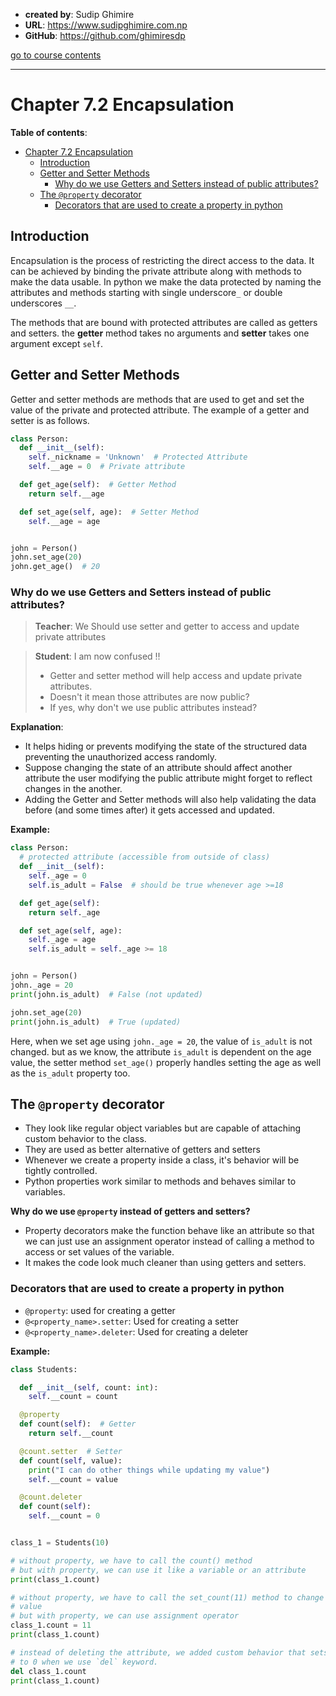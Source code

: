 - **created by**: Sudip Ghimire
- **URL**: https://www.sudipghimire.com.np
- **GitHub**: https://github.com/ghimiresdp

[go to course contents](https://github.com/ghimiresdp/python-level1/)
<hr>

# Chapter 7.2 Encapsulation

**Table of contents**:

- [Chapter 7.2 Encapsulation](#chapter-72-encapsulation)
  - [Introduction](#introduction)
  - [Getter and Setter Methods](#getter-and-setter-methods)
    - [Why do we use Getters and Setters instead of public attributes?](#why-do-we-use-getters-and-setters-instead-of-public-attributes)
  - [The `@property` decorator](#the-property-decorator)
    - [Decorators that are used to create a property in python](#decorators-that-are-used-to-create-a-property-in-python)

## Introduction

Encapsulation is the process of restricting the direct access to the data.
It can be achieved by binding the private attribute along with methods to make
the data usable. In python we make the data protected by naming the attributes
and methods starting with single underscore`_` or double underscores `__`.

The methods that are bound with protected attributes are called as getters and
setters. the **getter** method takes no arguments and **setter** takes one
argument except `self`.

## Getter and Setter Methods

Getter and setter methods are methods that are used to get and set the value of
the private and protected attribute. The example of a getter and setter is as
follows.

```python
class Person:
  def __init__(self):
    self._nickname = 'Unknown'  # Protected Attribute
    self.__age = 0  # Private attribute

  def get_age(self):  # Getter Method
    return self.__age

  def set_age(self, age):  # Setter Method
    self.__age = age


john = Person()
john.set_age(20)
john.get_age()  # 20
```

### Why do we use Getters and Setters instead of public attributes?

> **Teacher**: We Should use setter and getter to access and update private
> attributes

> **Student**: I am now confused !!
> - Getter and setter method will help access and update private attributes.
> - Doesn't it mean those attributes are now public?
> - If yes, why don't we use public attributes instead?

**Explanation**:

- It helps hiding or prevents modifying the state of the structured data
  preventing the unauthorized access randomly.
- Suppose changing the state of an attribute should affect another attribute
  the user modifying the public attribute might forget to reflect changes in
  the another.
- Adding the Getter and Setter methods will also help validating the data before
  (and some times after) it gets accessed and updated.

**Example:**

```python
class Person:
  # protected attribute (accessible from outside of class)
  def __init__(self):
    self._age = 0
    self.is_adult = False  # should be true whenever age >=18

  def get_age(self):
    return self._age

  def set_age(self, age):
    self._age = age
    self.is_adult = self._age >= 18


john = Person()
john._age = 20
print(john.is_adult)  # False (not updated)

john.set_age(20)
print(john.is_adult)  # True (updated)
```

Here, when we set age using `john._age = 20`, the value of `is_adult` is not
changed. but as we know, the attribute `is_adult` is dependent on the age value,
the setter method `set_age()` properly handles setting the age as well as the
`is_adult` property too.

## The `@property` decorator

- They look like regular object variables but are capable of attaching custom behavior to the class.
- They are used as better alternative of getters and setters
- Whenever we create a property inside a class, it's behavior will be tightly
  controlled.
- Python properties work similar to methods and behaves similar to variables.

**Why do we use `@property` instead of getters and setters?**

- Property decorators make the function behave like an attribute so that we can
  just use an assignment operator instead of calling a method to access or set
  values of the variable.
- It makes the code look much cleaner than using getters and setters.

### Decorators that are used to create a property in python

- `@property`: used for creating a getter
- `@<property_name>.setter`: Used for creating a setter
- `@<property_name>.deleter`: Used for creating a deleter

**Example:**

```python
class Students:

  def __init__(self, count: int):
    self.__count = count

  @property
  def count(self):  # Getter
    return self.__count

  @count.setter  # Setter
  def count(self, value):
    print("I can do other things while updating my value")
    self.__count = value

  @count.deleter
  def count(self):
    self.__count = 0


class_1 = Students(10)

# without property, we have to call the count() method
# but with property, we can use it like a variable or an attribute
print(class_1.count)

# without property, we have to call the set_count(11) method to change the
# value
# but with property, we can use assignment operator
class_1.count = 11
print(class_1.count)

# instead of deleting the attribute, we added custom behavior that sets count
# to 0 when we use `del` keyword.
del class_1.count
print(class_1.count)
```
